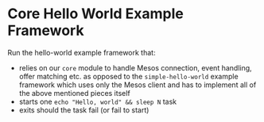 # Core Hello World Example Framework

Run the hello-world example framework that:
- relies on our `core` module to handle Mesos connection, event handling, offer matching etc. as
  opposed to the `simple-hello-world` example framework which uses only the Mesos client and has to 
  implement all of the above mentioned pieces itself
- starts one `echo "Hello, world" && sleep N` task
- exits should the task fail (or fail to start)